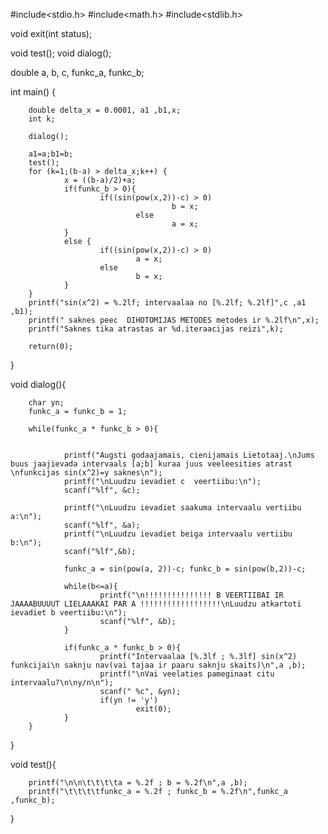 #include<stdio.h>
#include<math.h>
#include<stdlib.h>

void exit(int status);

void test();
void  dialog();


double a, b, c, funkc_a, funkc_b;

int main() {

        double delta_x = 0.0001, a1 ,b1,x;
        int k;

        dialog();

        a1=a;b1=b;
        test();
        for (k=1;(b-a) > delta_x;k++) {
                x = ((b-a)/2)+a;
                if(funkc_b > 0){
                        if((sin(pow(x,2))-c) > 0)
                                        b = x;
                                else
                                        a = x;
                }
                else {
                        if((sin(pow(x,2))-c) > 0)
                                a = x;
                        else
                                b = x;
                }
        }
        printf("sin(x^2) = %.2lf; intervaalaa no [%.2lf; %.2lf]",c ,a1 ,b1);
        printf(" saknes peec  DIHOTOMIJAS METODES metodes ir %.2lf\n",x);
        printf("Saknes tika atrastas ar %d.iteraacijas reizi",k);

        return(0);
}


void dialog(){

        char yn;
        funkc_a = funkc_b = 1;

        while(funkc_a * funkc_b > 0){


                printf("Augsti godaajamais, cienijamais Lietotaaj.\nJums buus jaajievada intervaals [a;b] kuraa juus veeleesities atrast \nfunkcijas sin(x^2)=y saknes\n");
                printf("\nLuudzu ievadiet c  veertiibu:\n");
                scanf("%lf", &c);

                printf("\nLuudzu ievadiet saakuma intervaalu vertiibu a:\n");
                scanf("%lf", &a);
                printf("\nLuudzu ievadiet beiga intervaalu vertiibu b:\n");
                scanf("%lf",&b);

                funkc_a = sin(pow(a, 2))-c; funkc_b = sin(pow(b,2))-c;

                while(b<=a){
                        printf("\n!!!!!!!!!!!!!!! B VEERTIIBAI IR JAAAABUUUUT LIELAAAKAI PAR A !!!!!!!!!!!!!!!!!!\nLuudzu atkartoti ievadiet b veertiibu:\n");
                        scanf("%lf", &b);
                }

                if(funkc_a * funkc_b > 0){
                        printf("Intervaalaa [%.3lf ; %.3lf] sin(x^2) funkcijai\n saknju nav(vai tajaa ir paaru saknju skaits)\n",a ,b);
                        printf("\nVai veelaties pameginaat citu intervaalu?\n\ny/n\n");
                        scanf(" %c", &yn);
                        if(yn != 'y')
                                exit(0);
                }
        }
}

void test(){


        printf("\n\n\t\t\t\ta = %.2f ; b = %.2f\n",a ,b);
        printf("\t\t\t\tfunkc_a = %.2f ; funkc_b = %.2f\n",funkc_a ,funkc_b);

}

